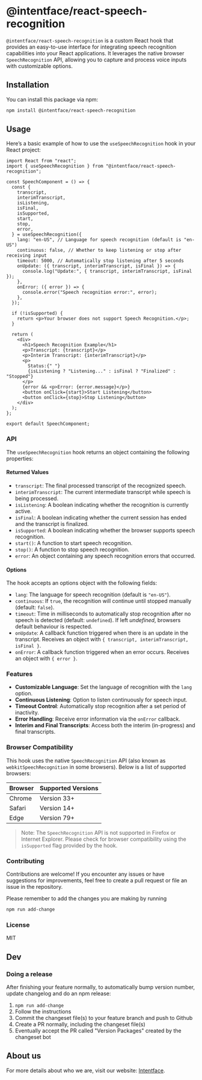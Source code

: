 # @intentface/react-speech-recognition

`@intentface/react-speech-recognition` is a custom React hook that provides an easy-to-use interface for integrating speech recognition capabilities into your React applications. It leverages the native browser `SpeechRecognition` API, allowing you to capture and process voice inputs with customizable options.

## Installation

You can install this package via npm:

```bash
npm install @intentface/react-speech-recognition
```

## Usage

Here’s a basic example of how to use the `useSpeechRecognition` hook in your React project:

```tsx
import React from "react";
import { useSpeechRecognition } from "@intentface/react-speech-recognition";

const SpeechComponent = () => {
  const {
    transcript,
    interimTranscript,
    isListening,
    isFinal,
    isSupported,
    start,
    stop,
    error,
  } = useSpeechRecognition({
    lang: "en-US", // Language for speech recognition (default is "en-US")
    continuous: false, // Whether to keep listening or stop after receiving input
    timeout: 5000, // Automatically stop listening after 5 seconds
    onUpdate: ({ transcript, interimTranscript, isFinal }) => {
      console.log("Update:", { transcript, interimTranscript, isFinal });
    },
    onError: ({ error }) => {
      console.error("Speech recognition error:", error);
    },
  });

  if (!isSupported) {
    return <p>Your browser does not support Speech Recognition.</p>;
  }

  return (
    <div>
      <h1>Speech Recognition Example</h1>
      <p>Transcript: {transcript}</p>
      <p>Interim Transcript: {interimTranscript}</p>
      <p>
        Status:{" "}
        {isListening ? "Listening..." : isFinal ? "Finalized" : "Stopped"}
      </p>
      {error && <p>Error: {error.message}</p>}
      <button onClick={start}>Start Listening</button>
      <button onClick={stop}>Stop Listening</button>
    </div>
  );
};

export default SpeechComponent;
```

### API

The `useSpeechRecognition` hook returns an object containing the following properties:

#### Returned Values

- `transcript`: The final processed transcript of the recognized speech.
- `interimTranscript`: The current intermediate transcript while speech is being processed.
- `isListening`: A boolean indicating whether the recognition is currently active.
- `isFinal`: A boolean indicating whether the current session has ended and the transcript is finalized.
- `isSupported`: A boolean indicating whether the browser supports speech recognition.
- `start()`: A function to start speech recognition.
- `stop()`: A function to stop speech recognition.
- `error`: An object containing any speech recognition errors that occurred.

#### Options

The hook accepts an options object with the following fields:

- `lang`: The language for speech recognition (default is `"en-US"`).
- `continuous`: If `true`, the recognition will continue until stopped manually (default: `false`).
- `timeout`: Time in milliseconds to automatically stop recognition after no speech is detected (default: `undefined`). If left _undefined_, browsers default behaviour is respected.
- `onUpdate`: A callback function triggered when there is an update in the transcript. Receives an object with `{ transcript, interimTranscript, isFinal }`.
- `onError`: A callback function triggered when an error occurs. Receives an object with `{ error }`.

### Features

- **Customizable Language**: Set the language of recognition with the `lang` option.
- **Continuous Listening**: Option to listen continuously for speech input.
- **Timeout Control**: Automatically stop recognition after a set period of inactivity.
- **Error Handling**: Receive error information via the `onError` callback.
- **Interim and Final Transcripts**: Access both the interim (in-progress) and final transcripts.

### Browser Compatibility

This hook uses the native `SpeechRecognition` API (also known as `webkitSpeechRecognition` in some browsers). Below is a list of supported browsers:

| Browser | Supported Versions |
| ------- | ------------------ |
| Chrome  | Version 33+        |
| Safari  | Version 14+        |
| Edge    | Version 79+        |

> Note: The `SpeechRecognition` API is not supported in Firefox or Internet Explorer. Please check for browser compatibility using the `isSupported` flag provided by the hook.

### Contributing

Contributions are welcome! If you encounter any issues or have suggestions for improvements, feel free to create a pull request or file an issue in the repository.

Please remember to add the changes you are making by running

```bash
npm run add-change
```

### License

MIT

## Dev

### Doing a release

After finishing your feature normally, to automatically bump version number, update changelog and do an npm release:

1.  `npm run add-change`
2.  Follow the instructions
3.  Commit the changeset file(s) to your feature branch and push to Github
4.  Create a PR normally, including the changeset file(s)
5.  Eventually accept the PR called "Version Packages" created by the changeset bot

## About us

For more details about who we are, visit our website: [Intentface](https://www.intentface.com/).
